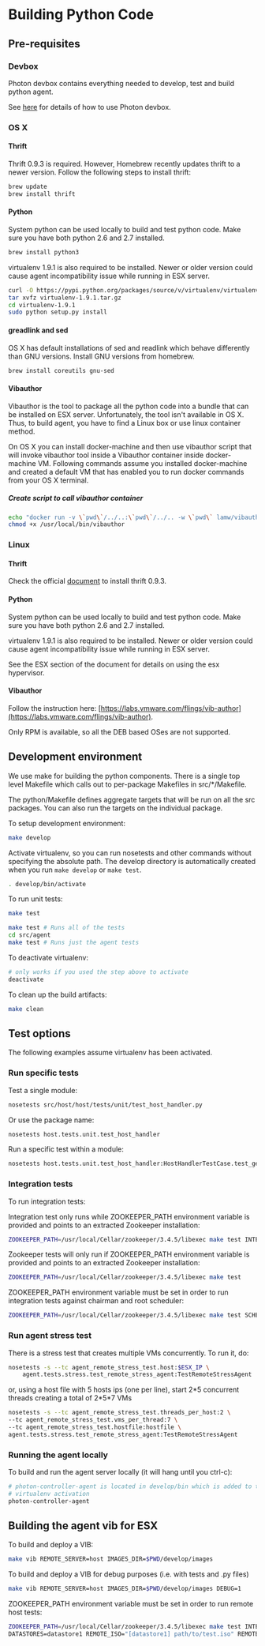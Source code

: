 # Building Python Code

## Pre-requisites

### Devbox
Photon devbox contains everything needed to develop, test and build python
agent.

See [here](../devbox-photon) for details of how to use Photon devbox.

### OS X

#### Thrift
Thrift 0.9.3 is required. However, Homebrew recently updates thrift to a
newer version. Follow the following steps to install thrift:

```bash
brew update
brew install thrift
```

#### Python
System python can be used locally to build and test python code. Make sure you
have both python 2.6 and 2.7 installed.

```bash
brew install python3
```

virtualenv 1.9.1 is also required to be installed. Newer or older version could
cause agent incompatibility issue while running in ESX server.

```bash
curl -O https://pypi.python.org/packages/source/v/virtualenv/virtualenv-1.9.1.tar.gz
tar xvfz virtualenv-1.9.1.tar.gz
cd virtualenv-1.9.1
sudo python setup.py install
```

#### greadlink and sed
OS X has default installations of sed and readlink which behave differently than GNU versions.
Install GNU versions from homebrew.

```bash
brew install coreutils gnu-sed
```

#### Vibauthor
Vibauthor is the tool to package all the python code into a bundle that can be
installed on ESX server. Unfortunately, the tool isn't available in OS X. Thus,
to build agent, you have to find a Linux box or use linux container method.

On OS X you can install docker-machine and then use vibauthor script that will
invoke vibauthor tool inside a Vibauthor container inside docker-machine VM.
Following commands assume you installed docker-machine and created a default VM that has
enabled you to run docker commands from your OS X terminal.

##### Create script to call vibauthor container
```bash
echo "docker run -v \`pwd\`/../..:\`pwd\`/../.. -w \`pwd\` lamw/vibauthor vibauthor \"\$@\"" > /usr/local/bin/vibauthor
chmod +x /usr/local/bin/vibauthor
```

### Linux

#### Thrift
Check the official [document](https://thrift.apache.org/docs/install/) to
install thrift 0.9.3.

#### Python
System python can be used locally to build and test python code. Make sure you
have both python 2.6 and 2.7 installed.

virtualenv 1.9.1 is also required to be installed. Newer or older version could
cause agent incompatibility issue while running in ESX server.

See the ESX section of the document for details on using the esx hypervisor.

#### Vibauthor
Follow the instruction here:
[https://labs.vmware.com/flings/vib-author](https://labs.vmware.com/flings/vib-author).

Only RPM is available, so all the DEB based OSes are not supported.

## Development environment
We use make for building the python components. There is a single top level
Makefile which calls out to per-package Makefiles in src/\*/Makefile.

The python/Makefile defines aggregate targets that will be run on all the
src packages. You can also run the targets on the individual package.

To setup development environment:

```bash
make develop
```

Activate virtualenv, so you can run nosetests and other commands without
specifying the absolute path. The develop directory is automatically created
when you run `make develop` or `make test`.

```bash
. develop/bin/activate
```

To run unit tests:

```bash
make test
```

```bash
make test # Runs all of the tests
cd src/agent
make test # Runs just the agent tests
```

To deactivate virtualenv:

```bash
# only works if you used the step above to activate
deactivate
```

To clean up the build artifacts:

```bash
make clean
```

## Test options

The following examples assume virtualenv has been activated.

### Run specific tests

Test a single module:
```bash
nosetests src/host/host/tests/unit/test_host_handler.py
```

Or use the package name:
```bash
nosetests host.tests.unit.test_host_handler
```

Run a specific test within a module:
```bash
nosetests host.tests.unit.test_host_handler:HostHandlerTestCase.test_get_resources
```

### Integration tests

To run integration tests:

Integration test only runs while ZOOKEEPER\_PATH environment variable is
provided and points to an extracted Zookeeper installation:

```bash
ZOOKEEPER_PATH=/usr/local/Cellar/zookeeper/3.4.5/libexec make test INTEGRATION=1
```

Zookeeper tests will only run if ZOOKEEPER\_PATH environment variable is
provided and points to an extracted Zookeeper installation:

```bash
ZOOKEEPER_PATH=/usr/local/Cellar/zookeeper/3.4.5/libexec make test
```

ZOOKEEPER\_PATH environment variable must be set in order to run
integration tests against chairman and root scheduler:

```bash
ZOOKEEPER_PATH=/usr/local/Cellar/zookeeper/3.4.5/libexec make test SCHEDULER_INTEGRATION=1
```

### Run agent stress test

There is a stress test that creates multiple VMs concurrently. To run it, do:

```bash
nosetests -s --tc agent_remote_stress_test.host:$ESX_IP \
    agent.tests.stress.test_remote_stress_agent:TestRemoteStressAgent
```

or, using a host file with 5 hosts ips (one per line), start 2\*5 concurrent
threads creating a total of 2\*5\*7 VMs

```bash
nosetests -s --tc agent_remote_stress_test.threads_per_host:2 \
--tc agent_remote_stress_test.vms_per_thread:7 \
--tc agent_remote_stress_test.hostfile:hostfile \
agent.tests.stress.test_remote_stress_agent:TestRemoteStressAgent
```

### Running the agent locally

To build and run the agent server locally (it will hang until you ctrl-c):

```bash
# photon-controller-agent is located in develop/bin which is added to the PATH by
# virtualenv activation
photon-controller-agent
```

## Building the agent vib for ESX

To build and deploy a VIB:
```bash
make vib REMOTE_SERVER=host IMAGES_DIR=$PWD/develop/images
```

To build and deploy a VIB for debug purposes (i.e. with tests and .py files)
```bash
make vib REMOTE_SERVER=host IMAGES_DIR=$PWD/develop/images DEBUG=1
```

ZOOKEEPER\_PATH environment variable must be set in order to run
remote host tests:

```bash
ZOOKEEPER_PATH=/usr/local/Cellar/zookeeper/3.4.5/libexec make test INTEGRATION=1 \
DATASTORES=datastore1 REMOTE_ISO="[datastore1] path/to/test.iso" REMOTE_SERVER=host1
```

